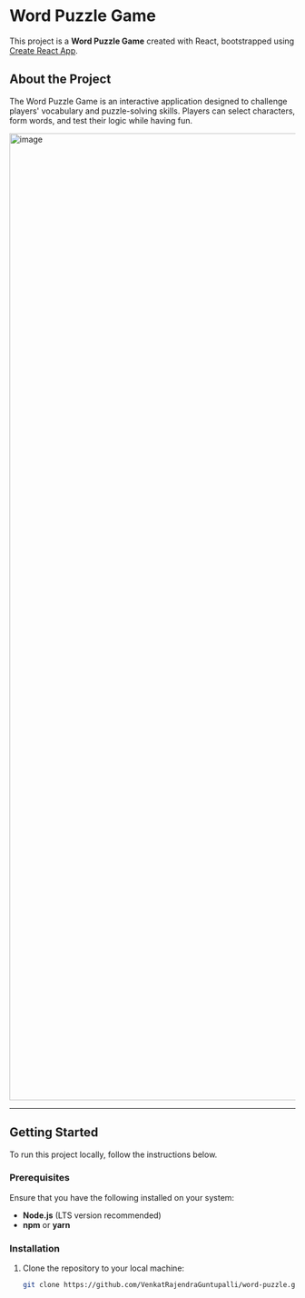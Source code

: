 # **Word Puzzle Game**

This project is a **Word Puzzle Game** created with React, bootstrapped using [Create React App](https://github.com/facebook/create-react-app).

## **About the Project**

The Word Puzzle Game is an interactive application designed to challenge players' vocabulary and puzzle-solving skills. Players can select characters, form words, and test their logic while having fun.

<img width="1702" alt="image" src="https://github.com/user-attachments/assets/ceb38b86-f20b-407c-944c-f7f70aa1e424" />

---

## **Getting Started**

To run this project locally, follow the instructions below.

### **Prerequisites**
Ensure that you have the following installed on your system:
- **Node.js** (LTS version recommended)  
- **npm** or **yarn**

### **Installation**
1. Clone the repository to your local machine:
   ```bash
   git clone https://github.com/VenkatRajendraGuntupalli/word-puzzle.git
